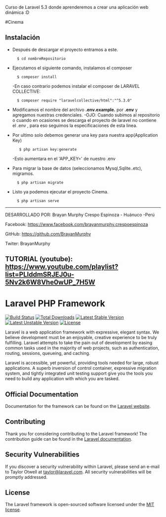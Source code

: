 Curso de Laravel 5.3 donde aprenderemos a crear una aplicación web dinámica :D

#Cinema

## Instalación

+ Después de descargar el proyecto entramos a este.

        $ cd nombreRepositorio

+ Ejecutamos el siguiente comando, instalamos el composer

        $ composer install

    -En caso contrario podemos instalar el composer de LARAVEL COLLECTIVE:

        $ composer require "laravelcollective/html":"^5.3.0"

+ Modificamos el nombre del archivo __.env.example.__ por __.env__ y agregamos nuestras credenciales.
    -OJO: Cuando subimos al repositorio o cuando en ocasiones se descarga el proyecto de laravel no contiene el .env , para eso
          seguimos la especificaciones de esta linea.

+ Por ultimo solo debemos generar una key para nuestra app(Application Key)

         $ php artisan key:generate

   -Esto aumentara en el 'APP_KEY=' de nuestro .env

+ Para migrar la base de datos (seleccionamos Mysql,Sqlite..etc), migramos.

        $ php artisan migrate

+ Listo ya podemos ejecutar el proyecto Cinema.

        $ php artisan serve

---------------------------------------------------------------------------
DESARROLLADO POR:
Brayan Murphy Crespo Espinoza - Huánuco -Perú

Facebook:
https://www.facebook.com/brayanmurphy.crespoespinoza

GitHub:
https://github.com/BrayanMurphy

Twiter:
BrayanMurphy

 TUTORIAL (youtube):
 https://www.youtube.com/playlist?list=PLIddmSRJEJ0u-5Nv2k6W8Vhe0wUP_7H5W
---------------------------------------------------------------------------
# Laravel PHP Framework

[![Build Status](https://travis-ci.org/laravel/framework.svg)](https://travis-ci.org/laravel/framework)
[![Total Downloads](https://poser.pugx.org/laravel/framework/d/total.svg)](https://packagist.org/packages/laravel/framework)
[![Latest Stable Version](https://poser.pugx.org/laravel/framework/v/stable.svg)](https://packagist.org/packages/laravel/framework)
[![Latest Unstable Version](https://poser.pugx.org/laravel/framework/v/unstable.svg)](https://packagist.org/packages/laravel/framework)
[![License](https://poser.pugx.org/laravel/framework/license.svg)](https://packagist.org/packages/laravel/framework)

Laravel is a web application framework with expressive, elegant syntax. We believe development must be an enjoyable, creative experience to be truly fulfilling. Laravel attempts to take the pain out of development by easing common tasks used in the majority of web projects, such as authentication, routing, sessions, queueing, and caching.

Laravel is accessible, yet powerful, providing tools needed for large, robust applications. A superb inversion of control container, expressive migration system, and tightly integrated unit testing support give you the tools you need to build any application with which you are tasked.

## Official Documentation

Documentation for the framework can be found on the [Laravel website](http://laravel.com/docs).

## Contributing

Thank you for considering contributing to the Laravel framework! The contribution guide can be found in the [Laravel documentation](http://laravel.com/docs/contributions).

## Security Vulnerabilities

If you discover a security vulnerability within Laravel, please send an e-mail to Taylor Otwell at taylor@laravel.com. All security vulnerabilities will be promptly addressed.

## License

The Laravel framework is open-sourced software licensed under the [MIT license](http://opensource.org/licenses/MIT).
